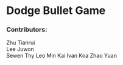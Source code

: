 # Dodge Bullet Game
### Contributors:
Zhu Tianrui  
Lee Juwon  
Sewen Thy
Leo Min Kai Ivan
Koa Zhao Yuan
